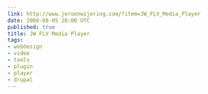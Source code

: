 ```yaml
---
link: http://www.jeroenwijering.com/?item=JW_FLV_Media_Player
date: 2008-08-05 20:00 UTC
published: true
title: JW FLV Media Player
tags:
- webdesign
- video
- tools
- plugin
- player
- drupal
---
```



